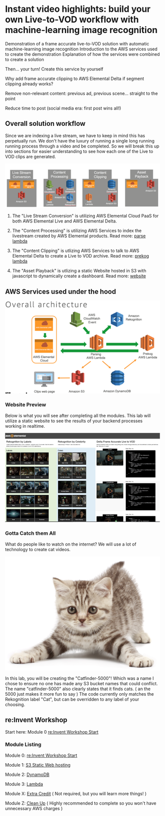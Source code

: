 # Instant video highlights: build your own Live-to-VOD workflow with machine-learning image recognition

Demonstration of a frame accurate live-to-VOD solution with automatic machine-learning image recognition Introduction to the AWS services used to create the demonstration Explanation of how the services were combined to create a solution

Then… your turn! Create this service by yourself

Why add frame accurate clipping to AWS Elemental Delta if segment clipping already works? 

Remove non-relevant content: previous ad, previous scene… straight to the point

Reduce time to post (social media era: first post wins all!)

## Overall solution workflow

Since we are indexing a live stream, we have to keep in mind this has perpetually run. We don't have the luxury of running a single long running running process through a video and be completed. So we will break this up into sections for easier understanding to see how each one of the Live to VOD clips are generated.

![](images/catfinder5000-workflow.png)

1. The "Live Stream Conversion" is utilizing AWS Elemental Cloud PaaS for both AWS Elemental Live and AWS Elemental Delta.

1. The "Content Processing" is utilizing AWS Services to index the livestream created by AWS Elemental products. Read more: [parse lambda](catfinder5000-parse/README.md )

1. The "Content Clipping" is utlizing AWS Services to talk to AWS Elemental Delta to create a Live to VOD archive. Read more: [prekog lambda](catfinder5000-prekog/README.md )

1. The "Asset Playback" is utlizing a static Website hosted in S3 with javascript to dynamically create a dashboard. Read more: [website](catfinder5000-website/README.md )

## AWS Services used under the hood

![](images/catfinder5000-overall.png)

### Website Preview

Below is what you will see after completing all the modules. This lab will utilize a static website to see the results of your backend processes working in realtime.

![](images/catfinder5000-preview.png)

### Gotta Catch them All

What do people like to watch on the internet? We will use a lot of technology to create cat videos.

![](images/catfinder5000-cat.png)

In this lab, you will be creating the "Catfinder-5000"! Which was a name I chose to ensure no one has made any S3 bucket names that could conflict. The name "catfinder-5000" also clearly states that it finds cats. ( an the 5000 just makes it more fun to say ) The code currently only matches the Rekognition label "Cat", but can be overridden to any label of your choosing.

## re:Invent Workshop

Start here: Module 0 [re:Invent Workshop Start](0_reInventWorkshop/README.md )

### Module Listing

Module 0: [re:Invent Workshop Start](0_reInventWorkshop/README.md )

Module 1: [S3 Static Web hosting](1_StaticWebHosting/README.md)

Module 2: [DynamoDB](2_DynamoDB/README.md)

Module 3: [Lambda](3_Lambda/README.md)

Module X: [Extra Credit](X_ExtraCredit/README.md) ( Not required, but you will learn more things! )

Module Z: [Clean Up](Z_CleanUp/README.md) ( Highly recommended to complete so you won't have unnecessary AWS charges )
